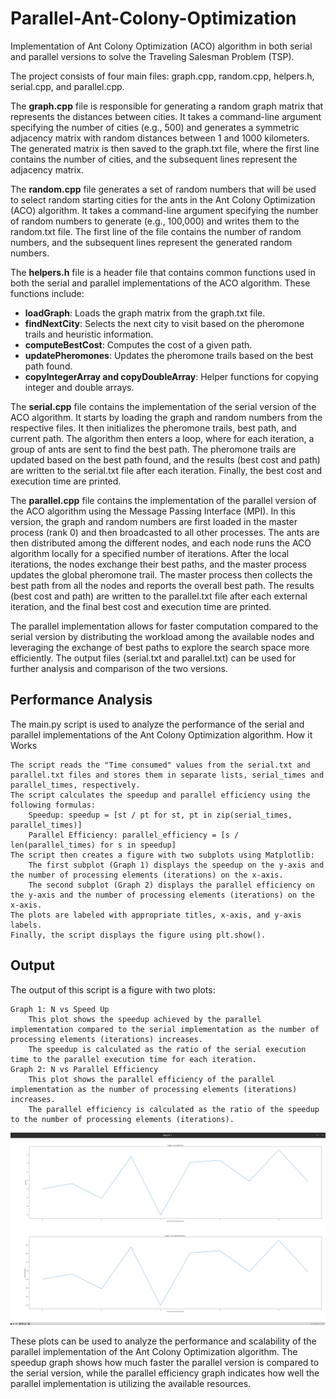 # Parallel-Ant-Colony-Optimization
Implementation of Ant Colony Optimization (ACO) algorithm in both serial and parallel versions to solve the Traveling Salesman Problem (TSP).

The project consists of four main files: graph.cpp, random.cpp, helpers.h, serial.cpp, and parallel.cpp.

The **graph.cpp** file is responsible for generating a random graph matrix that represents the distances between cities. It takes a command-line argument specifying the number of cities (e.g., 500) and generates a symmetric adjacency matrix with random distances between 1 and 1000 kilometers. The generated matrix is then saved to the graph.txt file, where the first line contains the number of cities, and the subsequent lines represent the adjacency matrix.

The **random.cpp** file generates a set of random numbers that will be used to select random starting cities for the ants in the Ant Colony Optimization (ACO) algorithm. It takes a command-line argument specifying the number of random numbers to generate (e.g., 100,000) and writes them to the random.txt file. The first line of the file contains the number of random numbers, and the subsequent lines represent the generated random numbers.

The **helpers.h** file is a header file that contains common functions used in both the serial and parallel implementations of the ACO algorithm. These functions include:

* **loadGraph**: Loads the graph matrix from the graph.txt file.
* **findNextCity**: Selects the next city to visit based on the pheromone trails and heuristic information.
* **computeBestCost**: Computes the cost of a given path.
* **updatePheromones**: Updates the pheromone trails based on the best path found.
* **copyIntegerArray and copyDoubleArray**: Helper functions for copying integer and double arrays.
    
The **serial.cpp** file contains the implementation of the serial version of the ACO algorithm. It starts by loading the graph and random numbers from the respective files. It then initializes the pheromone trails, best path, and current path. The algorithm then enters a loop, where for each iteration, a group of ants are sent to find the best path. The pheromone trails are updated based on the best path found, and the results (best cost and path) are written to the serial.txt file after each iteration. Finally, the best cost and execution time are printed.

The **parallel.cpp** file contains the implementation of the parallel version of the ACO algorithm using the Message Passing Interface (MPI). In this version, the graph and random numbers are first loaded in the master process (rank 0) and then broadcasted to all other processes. The ants are then distributed among the different nodes, and each node runs the ACO algorithm locally for a specified number of iterations. After the local iterations, the nodes exchange their best paths, and the master process updates the global pheromone trail. The master process then collects the best path from all the nodes and reports the overall best path. The results (best cost and path) are written to the parallel.txt file after each external iteration, and the final best cost and execution time are printed.

The parallel implementation allows for faster computation compared to the serial version by distributing the workload among the available nodes and leveraging the exchange of best paths to explore the search space more efficiently. The output files (serial.txt and parallel.txt) can be used for further analysis and comparison of the two versions.

## Performance Analysis

The main.py script is used to analyze the performance of the serial and parallel implementations of the Ant Colony Optimization algorithm.
How it Works

    The script reads the "Time consumed" values from the serial.txt and parallel.txt files and stores them in separate lists, serial_times and parallel_times, respectively.
    The script calculates the speedup and parallel efficiency using the following formulas:
        Speedup: speedup = [st / pt for st, pt in zip(serial_times, parallel_times)]
        Parallel Efficiency: parallel_efficiency = [s / len(parallel_times) for s in speedup]
    The script then creates a figure with two subplots using Matplotlib:
        The first subplot (Graph 1) displays the speedup on the y-axis and the number of processing elements (iterations) on the x-axis.
        The second subplot (Graph 2) displays the parallel efficiency on the y-axis and the number of processing elements (iterations) on the x-axis.
    The plots are labeled with appropriate titles, x-axis, and y-axis labels.
    Finally, the script displays the figure using plt.show().

## Output

The output of this script is a figure with two plots:

    Graph 1: N vs Speed Up
        This plot shows the speedup achieved by the parallel implementation compared to the serial implementation as the number of processing elements (iterations) increases.
        The speedup is calculated as the ratio of the serial execution time to the parallel execution time for each iteration.
    Graph 2: N vs Parallel Efficiency
        This plot shows the parallel efficiency of the parallel implementation as the number of processing elements (iterations) increases.
        The parallel efficiency is calculated as the ratio of the speedup to the number of processing elements (iterations).
        
![Performance Analysis Plots](https://github.com/SG-Akshay10/Parallel-Ant-Colony-Optimization/blob/bdf4943d7c427031ec30a854557d250a80bf320b/Output/Screenshot%20from%202024-04-14%2020-17-21.png)

These plots can be used to analyze the performance and scalability of the parallel implementation of the Ant Colony Optimization algorithm. The speedup graph shows how much faster the parallel version is compared to the serial version, while the parallel efficiency graph indicates how well the parallel implementation is utilizing the available resources.



